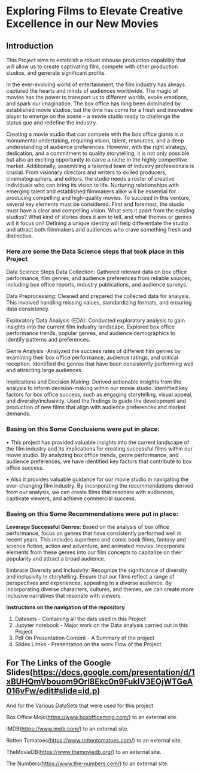 
# Exploring Films to Elevate Creative Excellence in our New Movies

 ## <b> Introduction </b>

 This Project aims to establish a robust inhouse production capability that will allow us to create captivating film, compete with other production studios, and generate significant profits.
 
 
In the ever-evolving world of entertainment, the film industry has always captured the hearts and minds of audiences worldwide. The magic of movies has the power to transport us to different worlds, evoke emotions, and spark our imagination. The box office has long been dominated by established movie studios, but the time has come for a fresh and innovative player to emerge on the scene – a movie studio ready to challenge the status quo and redefine the industry. 

Creating a movie studio that can compete with the box office giants is a monumental undertaking, requiring vision, talent, resources, and a deep understanding of audience preferences. However, with the right strategy, dedication, and a commitment to quality storytelling, it is not only possible but also an exciting opportunity to carve a niche in the highly competitive market.
Additionally, assembling a talented team of industry professionals is crucial. From visionary directors and writers to skilled producers, cinematographers, and editors, the studio needs a roster of creative individuals who can bring its vision to life. Nurturing relationships with emerging talent and established filmmakers alike will be essential for producing compelling and high-quality movies.
To succeed in this venture, several key elements must be considered. First and foremost, the studio must have a clear and compelling vision. What sets it apart from the existing studios? What kind of stories does it aim to tell, and what themes or genres will it focus on? Defining a unique identity will help differentiate the studio and attract both filmmakers and audiences who crave something fresh and distinctive.


### <b> Here are some the Data Science steps that took place in this Project </b>


Data Science Steps
Data Collection: Gathered relevant data on box office performance, film genres, and audience preferences from reliable sources, including box office reports, industry publications, and audience surveys.

Data Preprocessing: Cleaned and prepared the collected data for analysis. This involved handling missing values, standardizing formats, and ensuring data consistency.

Exploratory Data Analysis (EDA): Conducted exploratory analysis to gain insights into the current film industry landscape. Explored box office performance trends, popular genres, and audience demographics to identify patterns and preferences.

Genre Analysis -Analyzed the success rates of different film genres by examining their box office performance, audience ratings, and critical reception. Identified the genres that have been consistently performing well and attracting large audiences.

Implications and Decision Making: Derived actionable insights from the analysis to inform decision-making within our movie studio. Identified key factors for box office success, such as engaging storytelling, visual appeal, and diversity/inclusivity. Used the findings to guide the development and production of new films that align with audience preferences and market demands.
### Basing on this Some Conclusions were put in place:

•	This project has provided valuable insights into the current landscape of the film industry and its implications for creating successful films within our movie studio. By analyzing box office trends, genre performance, and audience preferences, we have identified key factors that contribute to box office success.

•	Also it provides valuable guidance for our movie studio in navigating the ever-changing film industry. By incorporating the recommendations derived from our analysis, we can create films that resonate with audiences, captivate viewers, and achieve commercial success.

### Basing on this Some Recommendations were put in place:

<b>Leverage Successful Genres:</b> Based on the analysis of box office performance, focus on genres that have consistently performed well in recent years. This includes superhero and comic book films, fantasy and science fiction, action and adventure, and animated movies. Incorporate elements from these genres into our film concepts to capitalize on their popularity and attract a broad audience.

Embrace Diversity and Inclusivity: Recognize the significance of diversity and inclusivity in storytelling. Ensure that our films reflect a range of perspectives and experiences, appealing to a diverse audience. By incorporating diverse characters, cultures, and themes, we can create more inclusive narratives that resonate with viewers.

<b> Instructons on the navigation of the repository </b>
1. Datasets - Containing all the dats used in this Project
2. Jupyter notebook - Major work on the Data analysis carried out in this Project
3. Pdf On Presentation Content - A Summary of the project
4. Slides Limks - Presentation on the work Flow of the Project

## For The Links of the Google Slides(https://docs.google.com/presentation/d/1xBUHQmVbouom9Orl8Ekc0n9FuklV3EOjWTGeA016vFw/edit#slide=id.p)

And for the Various DataSets that were used for this project

Box Office Mojo(https://www.boxofficemojo.com/) to an external site.

IMDB(https://www.imdb.com/) to an external site.

Rotten Tomatoes(https://www.rottentomatoes.com/) to an external site.

TheMovieDB(https://www.themoviedb.org/) to an external site.

The Numbers(https://www.the-numbers.com/) to an external site.
